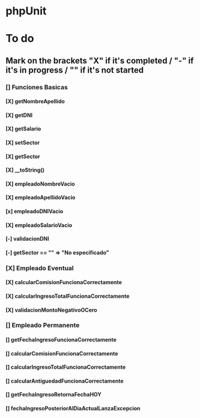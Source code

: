 # phpUnit

# To do

## Mark on the brackets "X" if it's completed / "-" if it's in progress / "" if it's not started

### [] Funciones Basicas
#### [X] getNombreApellido
#### [X] getDNI
#### [X] getSalario
#### [X] setSector
#### [X] getSector
#### [X] __toString()
#### [X] empleadoNombreVacio 
#### [X] empleadoApellidoVacio
#### [x] empleadoDNIVacio
#### [X] empleadoSalarioVacio
#### [-] validacionDNI
#### [-] getSector == "" => "No especificado"

### [X] Empleado Eventual
#### [X] calcularComisionFuncionaCorrectamente
#### [X] calcularIngresoTotalFuncionaCorrectamente
#### [X] validacionMontoNegativoOCero

### [] Empleado Permanente
#### [] getFechaIngresoFuncionaCorrectamente
#### [] calcularComisionFuncionaCorrectamente
#### [] calcularIngresoTotalFuncionaCorrectamente
#### [] calcularAntiguedadFuncionaCorrectamente
#### [] getFechaIngresoRetornaFechaHOY
#### [] fechaIngresoPosteriorAlDiaActualLanzaExcepcion
